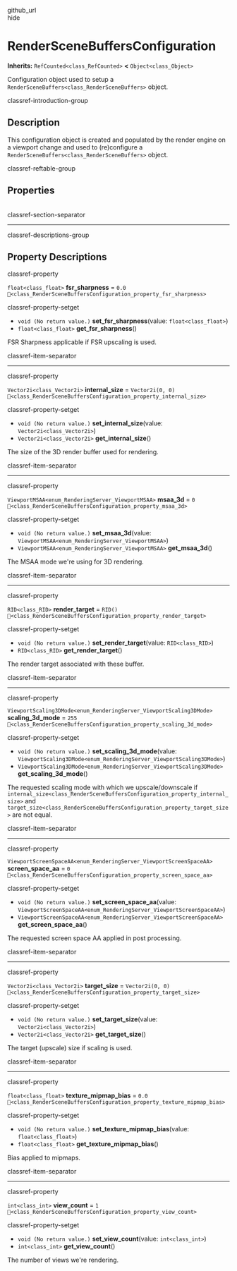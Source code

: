 github\_url  
hide

# RenderSceneBuffersConfiguration

**Inherits:** `RefCounted<class_RefCounted>` **&lt;**
`Object<class_Object>`

Configuration object used to setup a
`RenderSceneBuffers<class_RenderSceneBuffers>` object.

classref-introduction-group

## Description

This configuration object is created and populated by the render engine
on a viewport change and used to (re)configure a
`RenderSceneBuffers<class_RenderSceneBuffers>` object.

classref-reftable-group

## Properties

<table>
<tbody>
<tr>
</tr>
<tr>
</tr>
<tr>
</tr>
<tr>
</tr>
<tr>
</tr>
<tr>
</tr>
<tr>
</tr>
<tr>
</tr>
<tr>
</tr>
</tbody>
</table>

classref-section-separator

------------------------------------------------------------------------

classref-descriptions-group

## Property Descriptions

classref-property

`float<class_float>` **fsr\_sharpness** = `0.0`
`🔗<class_RenderSceneBuffersConfiguration_property_fsr_sharpness>`

classref-property-setget

-   `void (No return value.)` **set\_fsr\_sharpness**(value:
    `float<class_float>`)
-   `float<class_float>` **get\_fsr\_sharpness**()

FSR Sharpness applicable if FSR upscaling is used.

classref-item-separator

------------------------------------------------------------------------

classref-property

`Vector2i<class_Vector2i>` **internal\_size** = `Vector2i(0, 0)`
`🔗<class_RenderSceneBuffersConfiguration_property_internal_size>`

classref-property-setget

-   `void (No return value.)` **set\_internal\_size**(value:
    `Vector2i<class_Vector2i>`)
-   `Vector2i<class_Vector2i>` **get\_internal\_size**()

The size of the 3D render buffer used for rendering.

classref-item-separator

------------------------------------------------------------------------

classref-property

`ViewportMSAA<enum_RenderingServer_ViewportMSAA>` **msaa\_3d** = `0`
`🔗<class_RenderSceneBuffersConfiguration_property_msaa_3d>`

classref-property-setget

-   `void (No return value.)` **set\_msaa\_3d**(value:
    `ViewportMSAA<enum_RenderingServer_ViewportMSAA>`)
-   `ViewportMSAA<enum_RenderingServer_ViewportMSAA>`
    **get\_msaa\_3d**()

The MSAA mode we're using for 3D rendering.

classref-item-separator

------------------------------------------------------------------------

classref-property

`RID<class_RID>` **render\_target** = `RID()`
`🔗<class_RenderSceneBuffersConfiguration_property_render_target>`

classref-property-setget

-   `void (No return value.)` **set\_render\_target**(value:
    `RID<class_RID>`)
-   `RID<class_RID>` **get\_render\_target**()

The render target associated with these buffer.

classref-item-separator

------------------------------------------------------------------------

classref-property

`ViewportScaling3DMode<enum_RenderingServer_ViewportScaling3DMode>`
**scaling\_3d\_mode** = `255`
`🔗<class_RenderSceneBuffersConfiguration_property_scaling_3d_mode>`

classref-property-setget

-   `void (No return value.)` **set\_scaling\_3d\_mode**(value:
    `ViewportScaling3DMode<enum_RenderingServer_ViewportScaling3DMode>`)
-   `ViewportScaling3DMode<enum_RenderingServer_ViewportScaling3DMode>`
    **get\_scaling\_3d\_mode**()

The requested scaling mode with which we upscale/downscale if
`internal_size<class_RenderSceneBuffersConfiguration_property_internal_size>`
and
`target_size<class_RenderSceneBuffersConfiguration_property_target_size>`
are not equal.

classref-item-separator

------------------------------------------------------------------------

classref-property

`ViewportScreenSpaceAA<enum_RenderingServer_ViewportScreenSpaceAA>`
**screen\_space\_aa** = `0`
`🔗<class_RenderSceneBuffersConfiguration_property_screen_space_aa>`

classref-property-setget

-   `void (No return value.)` **set\_screen\_space\_aa**(value:
    `ViewportScreenSpaceAA<enum_RenderingServer_ViewportScreenSpaceAA>`)
-   `ViewportScreenSpaceAA<enum_RenderingServer_ViewportScreenSpaceAA>`
    **get\_screen\_space\_aa**()

The requested screen space AA applied in post processing.

classref-item-separator

------------------------------------------------------------------------

classref-property

`Vector2i<class_Vector2i>` **target\_size** = `Vector2i(0, 0)`
`🔗<class_RenderSceneBuffersConfiguration_property_target_size>`

classref-property-setget

-   `void (No return value.)` **set\_target\_size**(value:
    `Vector2i<class_Vector2i>`)
-   `Vector2i<class_Vector2i>` **get\_target\_size**()

The target (upscale) size if scaling is used.

classref-item-separator

------------------------------------------------------------------------

classref-property

`float<class_float>` **texture\_mipmap\_bias** = `0.0`
`🔗<class_RenderSceneBuffersConfiguration_property_texture_mipmap_bias>`

classref-property-setget

-   `void (No return value.)` **set\_texture\_mipmap\_bias**(value:
    `float<class_float>`)
-   `float<class_float>` **get\_texture\_mipmap\_bias**()

Bias applied to mipmaps.

classref-item-separator

------------------------------------------------------------------------

classref-property

`int<class_int>` **view\_count** = `1`
`🔗<class_RenderSceneBuffersConfiguration_property_view_count>`

classref-property-setget

-   `void (No return value.)` **set\_view\_count**(value:
    `int<class_int>`)
-   `int<class_int>` **get\_view\_count**()

The number of views we're rendering.
